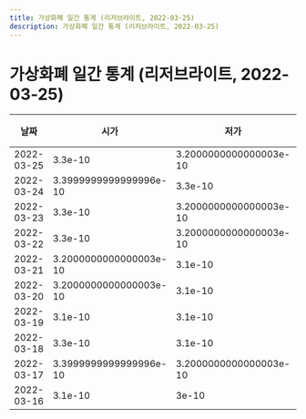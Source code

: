 ```yaml
---
title: 가상화폐 일간 통계 (리저브라이트, 2022-03-25)
description: 가상화폐 일간 통계 (리저브라이트, 2022-03-25)
---
```


가상화폐 일간 통계 (리저브라이트, 2022-03-25)
===

|날짜|시가|저가|고가|종가|비고|
|--|--|--|--|--|--|
|2022-03-25|3.3e-10|3.2000000000000003e-10|3.6e-10|3.2000000000000003e-10|    |
|2022-03-24|3.3999999999999996e-10|3.3e-10|3.5e-10|3.3e-10|    |
|2022-03-23|3.3e-10|3.2000000000000003e-10|3.6e-10|3.5e-10|    |
|2022-03-22|3.3e-10|3.2000000000000003e-10|3.5e-10|3.3e-10|    |
|2022-03-21|3.2000000000000003e-10|3.1e-10|3.5e-10|3.3e-10|    |
|2022-03-20|3.2000000000000003e-10|3.1e-10|3.3999999999999996e-10|3.2000000000000003e-10|    |
|2022-03-19|3.1e-10|3.1e-10|3.3999999999999996e-10|3.3e-10|    |
|2022-03-18|3.3e-10|3.1e-10|3.3e-10|3.1e-10|    |
|2022-03-17|3.3999999999999996e-10|3.2000000000000003e-10|3.6e-10|3.3e-10|    |
|2022-03-16|3.1e-10|3e-10|3.5e-10|3.3999999999999996e-10|    |
